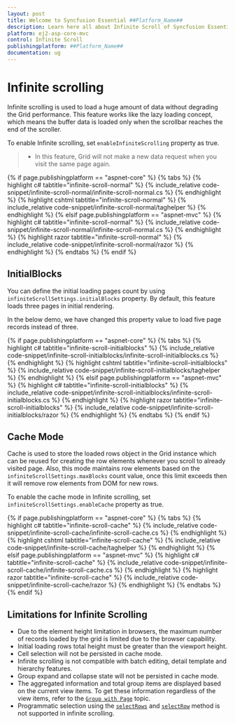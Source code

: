 ```yaml
---
layout: post
title: Welcome to Syncfusion Essential ##Platform_Name##
description: Learn here all about Infinite Scroll of Syncfusion Essential ##Platform_Name## widgets based on HTML5 and jQuery.
platform: ej2-asp-core-mvc
control: Infinite Scroll
publishingplatform: ##Platform_Name##
documentation: ug
---
```



# Infinite scrolling

Infinite scrolling is used to load a huge amount of data without degrading the Grid performance. This feature works like the lazy loading concept, which means the buffer data is loaded only when the scrollbar reaches the end of the scroller.

To enable Infinite scrolling, set `enableInfiniteScrolling` property as true.

> * In this feature, Grid will not make a new data request when you visit the same page again.

{% if page.publishingplatform == "aspnet-core" %}
{% tabs %}
{% highlight c# tabtitle="infinite-scroll-normal" %}
{% include_relative code-snippet/infinite-scroll-normal/infinite-scroll-normal.cs %}
{% endhighlight %}
{% highlight cshtml tabtitle="infinite-scroll-normal" %}
{% include_relative code-snippet/infinite-scroll-normal/taghelper %}
{% endhighlight %}
{% elsif page.publishingplatform == "aspnet-mvc" %}
{% highlight c# tabtitle="infinite-scroll-normal" %}
{% include_relative code-snippet/infinite-scroll-normal/infinite-scroll-normal.cs %}
{% endhighlight %}
{% highlight razor tabtitle="infinite-scroll-normal" %}
{% include_relative code-snippet/infinite-scroll-normal/razor %}
{% endhighlight %}
{% endtabs %}
{% endif %}



## InitialBlocks

You can define the initial loading pages count by using `infiniteScrollSettings.initialBlocks` property. By default, this feature loads three pages in initial rendering.

In the below demo, we have changed this property value to load five page records instead of three.

{% if page.publishingplatform == "aspnet-core" %}
{% tabs %}
{% highlight c# tabtitle="infinite-scroll-initialblocks" %}
{% include_relative code-snippet/infinite-scroll-initialblocks/infinite-scroll-initialblocks.cs %}
{% endhighlight %}
{% highlight cshtml tabtitle="infinite-scroll-initialblocks" %}
{% include_relative code-snippet/infinite-scroll-initialblocks/taghelper %}
{% endhighlight %}
{% elsif page.publishingplatform == "aspnet-mvc" %}
{% highlight c# tabtitle="infinite-scroll-initialblocks" %}
{% include_relative code-snippet/infinite-scroll-initialblocks/infinite-scroll-initialblocks.cs %}
{% endhighlight %}
{% highlight razor tabtitle="infinite-scroll-initialblocks" %}
{% include_relative code-snippet/infinite-scroll-initialblocks/razor %}
{% endhighlight %}
{% endtabs %}
{% endif %}



## Cache Mode

Cache is used to store the loaded rows object in the Grid instance which can be reused for creating the row elements whenever you scroll to already visited page. Also, this mode maintains row elements based on the `infiniteScrollSettings.maxBlocks` count value, once this limit exceeds then it will remove row elements from DOM for new rows.

To enable the cache mode in Infinite scrolling, set `infiniteScrollSettings.enableCache` property as true.

{% if page.publishingplatform == "aspnet-core" %}
{% tabs %}
{% highlight c# tabtitle="infinite-scroll-cache" %}
{% include_relative code-snippet/infinite-scroll-cache/infinite-scroll-cache.cs %}
{% endhighlight %}
{% highlight cshtml tabtitle="infinite-scroll-cache" %}
{% include_relative code-snippet/infinite-scroll-cache/taghelper %}
{% endhighlight %}
{% elsif page.publishingplatform == "aspnet-mvc" %}
{% highlight c# tabtitle="infinite-scroll-cache" %}
{% include_relative code-snippet/infinite-scroll-cache/infinite-scroll-cache.cs %}
{% endhighlight %}
{% highlight razor tabtitle="infinite-scroll-cache" %}
{% include_relative code-snippet/infinite-scroll-cache/razor %}
{% endhighlight %}
{% endtabs %}
{% endif %}



## Limitations for Infinite Scrolling

* Due to the element height limitation in browsers, the maximum number of records loaded by the grid is limited due to the browser capability.
* Initial loading rows total height must be greater than the viewport height.
* Cell selection will not be persisted in cache mode.
* Infinite scrolling is not compatible with batch editing, detail template and hierarchy features.
* Group expand and collapse state will not be persisted in cache mode.
* The aggregated information and total group items are displayed based on the current view items. To get these information regardless of the view items, refer to the
[`Group with Page`](./grouping/#Group-with-paging) topic.
* Programmatic selection using the [`selectRows`](https://ej2.syncfusion.com/documentation/api/grid/#selectrows) and [`selectRow`](https://ej2.syncfusion.com/documentation/api/grid/#selectrow) method is not supported in infinite scrolling.

